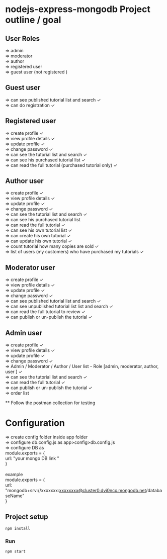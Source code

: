 # nodejs-express-mongodb Project outline / goal
User Roles
------------
=> admin<br />
=> moderator<br />
=> author<br />
=> registered user<br />
=> guest user (not registered )<br />

Guest user
-----------------
=> can see published tutorial list and search &#10003; <br />
=> can do registration &#10003; <br />
 

Registered user
-----------------
=> create profile &#10003; <br />
=> view profile details &#10003;<br />
=> update profile &#10003;<br />
=> change password &#10003;<br />
=> can see the tutorial list and search &#10003;<br />
=> can see his purchased tutorial list &#10003;<br />
=> can read the full tutorial (purchased tutorial only) &#10003;<br />

Author user
-----------------
=> create profile &#10003; <br />
=> view profile details &#10003;<br />
=> update profile &#10003;<br />
=> change password &#10003;<br />
=> can see the tutorial list and search &#10003;<br />
=> can see his purchased tutorial list<br />
=> can read the full tutorial &#10003; <br />
=> can see his own tutorial list &#10003; <br />
=> can create his own tutorial &#10003;<br />
=> can update his own tutorial &#10003;<br />
=> count tutorial how many copies are sold &#10003;<br />
=> list of users (my customers) who have purchased my tutorials &#10003;<br />


Moderator user
-----------------
=> create profile &#10003;<br />
=> view profile details &#10003;<br />
=> update profile &#10003;<br />
=> change password &#10003;<br />
=> can see published tutorial list and search &#10003;<br />
=> can see unpublished tutorial list list and search &#10003;<br />
=> can read the full tutorial to review &#10003;<br />
=> can publish or un-publish the tutorial &#10003;<br />


Admin user
-----------------
=> create profile &#10003;<br />
=> view profile details &#10003;<br />
=> update profile &#10003;<br />
=> change password &#10003;<br />
=> Admin / Moderator / Author / User list - Role [admin, moderator, author, user ] &#10003;<br />
=> can see the tutorial list and search &#10003;<br />
=> can read the full tutorial &#10003;<br />
=> can publish or un-publish the tutorial &#10003;<br />
=> order list <br />

** Follow the postman collection for testing

# Configuration
=> create config folder inside app folder<br />
=> configure db.config.js as app>config>db.config.js<br />
=> configure DB as <br />
module.exports = {<br />
    url: "your mongo DB link "<br />
}<br />
<br />
example <br />
module.exports = {<br />
    url: "mongodb+srv://xxxxxxx:xxxxxxxx@cluster0.dvi0ncx.mongodb.net/databaseName"<br />
} <br />


## Project setup
```
npm install
```

### Run
```
npm start
```
